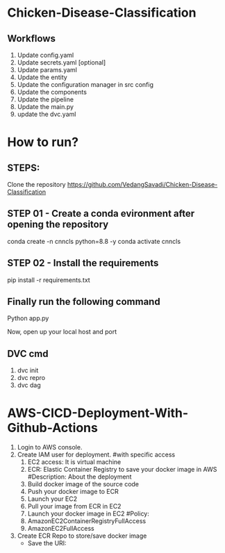 # Chicken-Disease-Classification

## Workflows

1. Update config.yaml
2. Update secrets.yaml [optional]
3. Update params.yaml
4. Update the entity
5. Update the configuration manager in src config
6. Update the components
7. Update the pipeline
8. Update the main.py
9. update the dvc.yaml

# How to run?

## STEPS:
Clone the repository
https://github.com/VedangSavadi/Chicken-Disease-Classification

## STEP 01 - Create a conda evironment after opening the repository
conda create -n cnncls python=8.8 -y
conda activate cnncls

## STEP 02 - Install the requirements
pip install -r requirements.txt

## Finally run the following command
Python app.py

Now,
open up your local host and port

## DVC cmd
1. dvc init
2. dvc repro
3. dvc dag

# AWS-CICD-Deployment-With-Github-Actions
1. Login to AWS console.
2. Create IAM user for deployment.
    #with specific access
    1. EC2 access: It is virtual machine
    2. ECR: Elastic Container Registry to save your docker image in AWS
    #Description: About the deployment
    1. Build docker image of the source code
    2. Push your docker image to ECR
    3. Launch your EC2
    4. Pull your image from ECR in EC2
    5. Launch your docker image in EC2
    #Policy:
    1. AmazonEC2ContainerRegistryFullAccess
    2. AmazonEC2FullAccess
3. Create ECR Repo to store/save docker image
    - Save the URI: